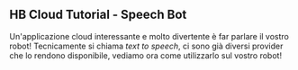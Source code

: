 ## HB Cloud Tutorial - Speech Bot ##

Un'applicazione cloud interessante e molto divertente è far parlare il vostro robot! 
Tecnicamente si chiama *text to speech*,  ci sono già diversi provider che lo rendono disponibile, vediamo ora come utilizzarlo sul vostro robot! 
